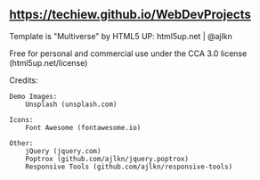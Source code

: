 ## https://techiew.github.io/WebDevProjects

Template is "Multiverse" by HTML5 UP: html5up.net | @ajlkn

Free for personal and commercial use under the CCA 3.0 license (html5up.net/license)

Credits:

	Demo Images:
		Unsplash (unsplash.com)

	Icons:
		Font Awesome (fontawesome.io)

	Other:
		jQuery (jquery.com)
		Poptrox (github.com/ajlkn/jquery.poptrox)
		Responsive Tools (github.com/ajlkn/responsive-tools)
